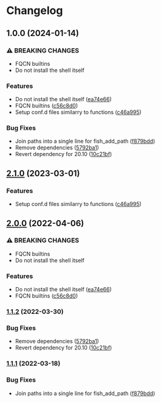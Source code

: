 # Changelog

## 1.0.0 (2024-01-14)


### ⚠ BREAKING CHANGES

* FQCN builtins
* Do not install the shell itself

### Features

* Do not install the shell itself ([ea74e66](https://github.com/agoloncser/ansible-role-shell-fish/commit/ea74e66fc0aeec8e982e667aa3d957c618a296ee))
* FQCN builtins ([c56c8d0](https://github.com/agoloncser/ansible-role-shell-fish/commit/c56c8d03aacbaf41eee702f706436edd92225a34))
* Setup conf.d files similarry to functions ([c46a995](https://github.com/agoloncser/ansible-role-shell-fish/commit/c46a995e9c9656576defd45d45f7e7363351a4d5))


### Bug Fixes

* Join paths into a single line for fish_add_path ([f879bdd](https://github.com/agoloncser/ansible-role-shell-fish/commit/f879bdd8d39db52066f6986dc5670154200215df))
* Remove dependencies ([5792ba1](https://github.com/agoloncser/ansible-role-shell-fish/commit/5792ba164c393304da86d65357678ab5c4e0cbb0))
* Revert dependency for 20.10 ([10c21bf](https://github.com/agoloncser/ansible-role-shell-fish/commit/10c21bf31f75619866ee247029e633ffe257c595))

## [2.1.0](https://github.com/agoloncser/ansible-role-shell-fish/compare/v2.0.0...v2.1.0) (2023-03-01)


### Features

* Setup conf.d files similarry to functions ([c46a995](https://github.com/agoloncser/ansible-role-shell-fish/commit/c46a995e9c9656576defd45d45f7e7363351a4d5))

## [2.0.0](https://github.com/agoloncser/ansible-role-shell-fish/compare/v1.1.2...v2.0.0) (2022-04-06)


### ⚠ BREAKING CHANGES

* FQCN builtins
* Do not install the shell itself

### Features

* Do not install the shell itself ([ea74e66](https://github.com/agoloncser/ansible-role-shell-fish/commit/ea74e66fc0aeec8e982e667aa3d957c618a296ee))
* FQCN builtins ([c56c8d0](https://github.com/agoloncser/ansible-role-shell-fish/commit/c56c8d03aacbaf41eee702f706436edd92225a34))

### [1.1.2](https://www.github.com/agoloncser/ansible-role-shell-fish/compare/v1.1.1...v1.1.2) (2022-03-30)


### Bug Fixes

* Remove dependencies ([5792ba1](https://www.github.com/agoloncser/ansible-role-shell-fish/commit/5792ba164c393304da86d65357678ab5c4e0cbb0))
* Revert dependency for 20.10 ([10c21bf](https://www.github.com/agoloncser/ansible-role-shell-fish/commit/10c21bf31f75619866ee247029e633ffe257c595))

### [1.1.1](https://www.github.com/agoloncser/ansible-role-shell-fish/compare/v1.1.0...v1.1.1) (2022-03-18)


### Bug Fixes

* Join paths into a single line for fish_add_path ([f879bdd](https://www.github.com/agoloncser/ansible-role-shell-fish/commit/f879bdd8d39db52066f6986dc5670154200215df))
